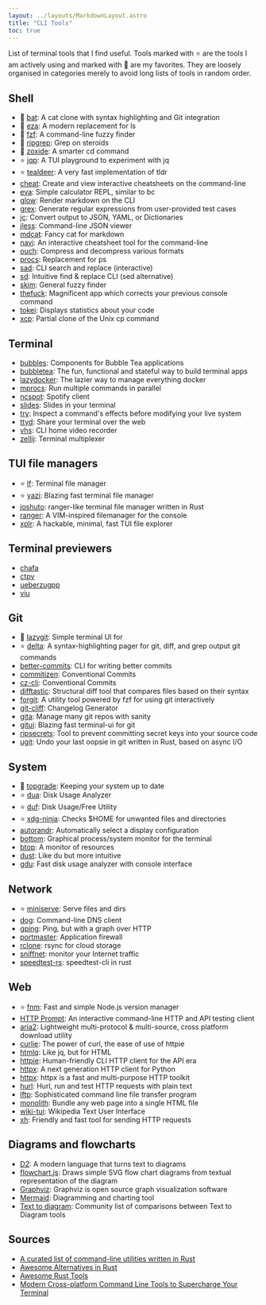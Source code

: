 ```yaml
---
layout: ../layouts/MarkdownLayout.astro
title: "CLI Tools"
toc: true
---
```


List of terminal tools that I find useful. Tools marked with ⭐ are the tools I
am actively using and marked with 🌟 are my favorites. They are loosely
organised in categories merely to avoid long lists of tools in random order.

## Shell

- 🌟 [bat](https://github.com/sharkdp/bat): A cat clone with syntax highlighting
  and Git integration
- 🌟 [eza](https://github.com/eza-community/eza): A modern replacement for ls
- 🌟 [fzf](https://github.com/junegunn/fzf): A command-line fuzzy finder
- 🌟 [ripgrep](https://github.com/BurntSushi/ripgrep): Grep on steroids
- 🌟 [zoxide](https://github.com/ajeetdsouza/zoxide): A smarter cd command
- ⭐ [jqp](https://github.com/noahgorstein/jqp): A TUI playground to experiment
  with jq
- ⭐ [tealdeer](https://github.com/dbrgn/tealdeer): A very fast implementation
  of tldr
- [cheat](https://github.com/cheat/cheat): Create and view interactive
  cheatsheets on the command-line
- [eva](https://github.com/nerdypepper/eva): Simple calculator REPL, similar to
  bc
- [glow](https://github.com/charmbracelet/glow): Render markdown on the CLI
- [grex](https://github.com/pemistahl/grex): Generate regular expressions from
  user-provided test cases
- [jc](https://github.com/kellyjonbrazil/jc): Convert output to JSON, YAML, or
  Dictionaries
- [jless](https://github.com/PaulJuliusMartinez/jless): Command-line JSON viewer
- [mdcat](https://github.com/lunaryorn/mdcat): Fancy cat for markdown
- [navi](https://github.com/denisidoro/navi): An interactive cheatsheet tool for
  the command-line
- [ouch](https://github.com/ouch-org/ouch): Compress and decompress various
  formats
- [procs](https://github.com/dalance/procs): Replacement for ps
- [sad](https://github.com/ms-jpq/sad): CLI search and replace (interactive)
- [sd](https://github.com/chmln/sd): Intuitive find & replace CLI (sed
  alternative)
- [skim](https://github.com/lotabout/skim): General fuzzy finder
- [thefuck](https://github.com/nvbn/thefuck): Magnificent app which corrects
  your previous console command
- [tokei](https://github.com/XAMPPRocky/tokei): Displays statistics about your
  code
- [xcp](https://github.com/tarka/xcp): Partial clone of the Unix cp command

## Terminal

- [bubbles](https://github.com/charmbracelet/bubbles): Components for Bubble Tea
  applications
- [bubbletea](https://github.com/charmbracelet/bubbletea): The fun, functional
  and stateful way to build terminal apps
- [lazydocker](https://github.com/jesseduffield/lazydocker): The lazier way to
  manage everything docker
- [mprocs](https://github.com/pvolok/mprocs): Run multiple commands in parallel
- [ncspot](https://github.com/hrkfdn/ncspot): Spotify client
- [slides](https://github.com/maaslalani/slides): Slides in your terminal
- [try](https://github.com/binpash/try): Inspect a command's effects before
  modifying your live system
- [ttyd](https://github.com/tsl0922/ttyd/): Share your terminal over the web
- [vhs](https://github.com/charmbracelet/vhs): CLI home video recorder
- [zellij](https://github.com/zellij-org/zellij): Terminal multiplexer

## TUI file managers

- ⭐ [lf](https://github.com/gokcehan/lf): Terminal file manager
- ⭐ [yazi](https://github.com/sxyazi/yazi): Blazing fast terminal file manager
- [joshuto](https://github.com/kamiyaa/joshuto): ranger-like terminal file
  manager written in Rust
- [ranger](https://github.com/ranger/ranger): A VIM-inspired filemanager for the
  console
- [xplr](https://github.com/sayanarijit/xplr): A hackable, minimal, fast TUI
  file explorer

## Terminal previewers

- [chafa](https://github.com/hpjansson/chafa)
- [ctpv](https://github.com/NikitaIvanovV/ctpv)
- [ueberzugpp](https://github.com/jstkdng/ueberzugpp)
- [viu](https://github.com/atanunq/viu)

## Git

- 🌟 [lazygit](https://github.com/jesseduffield/lazygit): Simple terminal UI for
- ⭐ [delta](https://github.com/dandavison/delta): A syntax-highlighting pager
  for git, diff, and grep output git commands
- [better-commits](https://github.com/Everduin94/better-commits): CLI for
  writing better commits
- [commitizen](https://github.com/commitizen-tools/commitizen): Conventional
  Commits
- [cz-cli](https://github.com/commitizen/cz-cli): Conventional Commits
- [difftastic](https://github.com/wilfred/difftastic): Structural diff tool that
  compares files based on their syntax
- [forgit](https://github.com/wfxr/forgit): A utility tool powered by fzf for
  using git interactively
- [git-cliff](https://github.com/orhun/git-cliff): Changelog Generator
- [gita](https://github.com/nosarthur/gita): Manage many git repos with sanity
- [gitui](https://github.com/extrawurst/gitui): Blazing fast terminal-ui for git
- [ripsecrets](https://github.com/sirwart/ripsecrets): Tool to prevent
  committing secret keys into your source code
- [ugit](https://github.com/Bhupesh-V/ugit): Undo your last oopsie in git
  written in Rust, based on async I/O

## System

- 🌟 [topgrade](https://github.com/topgrade-rs/topgrade): Keeping your system up
  to date
- ⭐ [dua](https://github.com/Byron/dua-cli): Disk Usage Analyzer
- ⭐ [duf](https://github.com/muesli/duf): Disk Usage/Free Utility
- ⭐ [xdg-ninja](https://github.com/b3nj5m1n/xdg-ninja): Checks $HOME for
  unwanted files and directories
- [autorandr](https://github.com/phillipberndt/autorandr): Automatically select
  a display configuration
- [bottom](https://github.com/ClementTsang/bottom): Graphical process/system
  monitor for the terminal
- [btop](https://github.com/aristocratos/btop): A monitor of resources
- [dust](https://github.com/bootandy/dust): Like du but more intuitive
- [gdu](https://github.com/dundee/gdu): Fast disk usage analyzer with console
  interface

## Network

- ⭐ [miniserve](https://github.com/svenstaro/miniserve): Serve files and dirs
- [dog](https://github.com/ogham/dog): Command-line DNS client
- [gping](https://github.com/orf/gping): Ping, but with a graph over HTTP
- [portmaster](https://github.com/safing/portmaster): Application firewall
- [rclone](https://github.com/rclone/rclone): rsync for cloud storage
- [sniffnet](https://github.com/GyulyVGC/sniffnet): monitor your Internet
  traffic
- [speedtest-rs](https://github.com/nelsonjchen/speedtest-rs): speedtest-cli in
  rust

## Web

- ⭐ [fnm](https://github.com/Schniz/fnm): Fast and simple Node.js version
  manager
- [HTTP Prompt](https://http-prompt.com/): An interactive command-line HTTP and
  API testing client
- [aria2](https://github.com/aria2/aria2): Lightweight multi-protocol &
  multi-source, cross platform download utility
- [curlie](https://github.com/rs/curlie): The power of curl, the ease of use of
  httpie
- [htmlq](https://github.com/mgdm/htmlq): Like jq, but for HTML
- [httpie](https://github.com/httpie/cli): Human-friendly CLI HTTP client for
  the API era
- [httpx](https://github.com/encode/httpx): A next generation HTTP client for
  Python
- [httpx](https://github.com/projectdiscovery/httpx): httpx is a fast and
  multi-purpose HTTP toolkit
- [hurl](https://hurl.dev/): Hurl, run and test HTTP requests with plain text
- [lftp](https://github.com/lavv17/lftp): Sophisticated command line file
  transfer program
- [monolith](https://github.com/y2z/monolith): Bundle any web page into a single
  HTML file
- [wiki-tui](https://github.com/Builditluc/wiki-tui): Wikipedia Text User
  Interface
- [xh](https://github.com/ducaale/xh): Friendly and fast tool for sending HTTP
  requests

## Diagrams and flowcharts

- [D2](https://d2lang.com/): A modern language that turns text to diagrams
- [flowchart.js](https://github.com/adrai/flowchart.js): Draws simple SVG flow
  chart diagrams from textual representation of the diagram
- [Graphviz](https://graphviz.org/): Graphviz is open source graph visualization
  software
- [Mermaid](https://mermaid.js.org/): Diagramming and charting tool
- [Text to diagram](https://text-to-diagram.com/): Community list of comparisons
  between Text to Diagram tools

## Sources

- [A curated list of command-line utilities written in Rust](https://gist.github.com/sts10/daadbc2f403bdffad1b6d33aff016c0a)
- [Awesome Alternatives in Rust](https://github.com/TaKO8Ki/awesome-alternatives-in-rust)
- [Awesome Rust Tools](https://github.com/unpluggedcoder/awesome-rust-tools)
- [Modern Cross-platform Command Line Tools to Supercharge Your Terminal](https://deepu.tech/rust-terminal-tools-linux-mac-windows-fish-zsh/)
